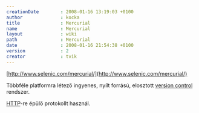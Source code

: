 ```yaml
---
creationDate        : 2008-01-16 13:19:03 +0100 
author              : kocka 
title               : Mercurial 
name                : Mercurial 
layout              : wiki 
path                : Mercurial 
date                : 2008-01-16 21:54:38 +0100 
version             : 2 
creator             : tvik 
---
```

[http://www.selenic.com/mercurial/](http://www.selenic.com/mercurial/)

Többféle platformra létező ingyenes, nyílt forrású, elosztott [version control](version%20control.html) rendszer.

[HTTP](HTTP.html)-re épülő protokollt használ.
